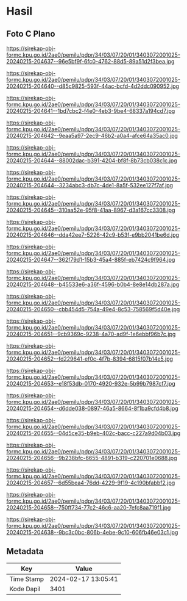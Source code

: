 # Hasil

## Foto C Plano

https://sirekap-obj-formc.kpu.go.id/2ae0/pemilu/pdpr/34/03/07/20/01/3403072001025-20240215-204637--96e5bf9f-6fc0-4762-88d5-89a51d2f3bea.jpg

https://sirekap-obj-formc.kpu.go.id/2ae0/pemilu/pdpr/34/03/07/20/01/3403072001025-20240215-204640--d85c9825-593f-44ac-bcfd-4d2ddc090952.jpg

https://sirekap-obj-formc.kpu.go.id/2ae0/pemilu/pdpr/34/03/07/20/01/3403072001025-20240215-204641--1bd7cbc2-f4e0-4eb3-9be4-68337a194cd7.jpg

https://sirekap-obj-formc.kpu.go.id/2ae0/pemilu/pdpr/34/03/07/20/01/3403072001025-20240215-204642--9eaa5a97-2ec9-46b2-a0a4-afce64a35ac0.jpg

https://sirekap-obj-formc.kpu.go.id/2ae0/pemilu/pdpr/34/03/07/20/01/3403072001025-20240215-204644--88002dac-b391-4204-bf8f-8b73cb038c1c.jpg

https://sirekap-obj-formc.kpu.go.id/2ae0/pemilu/pdpr/34/03/07/20/01/3403072001025-20240215-204644--3234abc3-db7c-4de1-8a5f-532ee127f7af.jpg

https://sirekap-obj-formc.kpu.go.id/2ae0/pemilu/pdpr/34/03/07/20/01/3403072001025-20240215-204645--310aa52e-95f8-41aa-8967-d3a167cc3308.jpg

https://sirekap-obj-formc.kpu.go.id/2ae0/pemilu/pdpr/34/03/07/20/01/3403072001025-20240215-204646--dda42ee7-5226-42c9-b53f-e9bb2041be6d.jpg

https://sirekap-obj-formc.kpu.go.id/2ae0/pemilu/pdpr/34/03/07/20/01/3403072001025-20240215-204647--362f79d1-15b3-45a4-885f-eb7424c9f964.jpg

https://sirekap-obj-formc.kpu.go.id/2ae0/pemilu/pdpr/34/03/07/20/01/3403072001025-20240215-204648--b45533e6-a36f-4596-b0b4-8e8e14db287a.jpg

https://sirekap-obj-formc.kpu.go.id/2ae0/pemilu/pdpr/34/03/07/20/01/3403072001025-20240215-204650--cbb454d5-754a-49e4-8c53-758569f5d40e.jpg

https://sirekap-obj-formc.kpu.go.id/2ae0/pemilu/pdpr/34/03/07/20/01/3403072001025-20240215-204651--9cb9369c-9238-4a70-ad9f-1e6ebbf96b7c.jpg

https://sirekap-obj-formc.kpu.go.id/2ae0/pemilu/pdpr/34/03/07/20/01/3403072001025-20240215-204652--fd229641-ef0c-4f7b-8394-6815f07b14e5.jpg

https://sirekap-obj-formc.kpu.go.id/2ae0/pemilu/pdpr/34/03/07/20/01/3403072001025-20240215-204653--e18f53db-0170-4920-932e-5b99b7987cf7.jpg

https://sirekap-obj-formc.kpu.go.id/2ae0/pemilu/pdpr/34/03/07/20/01/3403072001025-20240215-204654--d6dde038-0897-46a5-8664-8f1ba9cfd4b8.jpg

https://sirekap-obj-formc.kpu.go.id/2ae0/pemilu/pdpr/34/03/07/20/01/3403072001025-20240215-204655--04d5ce35-b9eb-402c-bacc-c227a9d04b03.jpg

https://sirekap-obj-formc.kpu.go.id/2ae0/pemilu/pdpr/34/03/07/20/01/3403072001025-20240215-204656--9b238bfc-6655-4891-b319-c220701e0688.jpg

https://sirekap-obj-formc.kpu.go.id/2ae0/pemilu/pdpr/34/03/07/20/01/3403072001025-20240215-204657--6d55bea4-76dd-4229-9f19-4c190bfabbf2.jpg

https://sirekap-obj-formc.kpu.go.id/2ae0/pemilu/pdpr/34/03/07/20/01/3403072001025-20240215-204658--750ff734-77c2-46c6-aa20-7efc8aa719f1.jpg

https://sirekap-obj-formc.kpu.go.id/2ae0/pemilu/pdpr/34/03/07/20/01/3403072001025-20240215-204638--9bc3c0bc-806b-4ebe-9c10-606fb46e03c1.jpg


## Metadata

| Key        | Value               |
| ---------- | ------------------- |
| Time Stamp | 2024-02-17 13:05:41 |
| Kode Dapil | 3401                |



